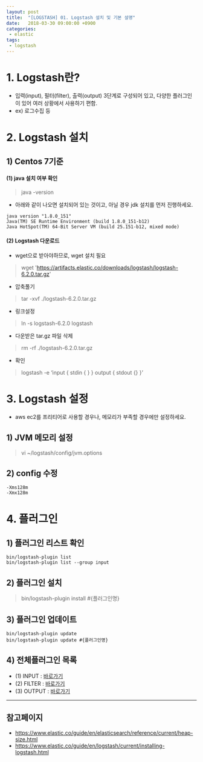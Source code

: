 ```yaml
---
layout: post
title:  "[LOGSTASH] 01. Logstash 설치 및 기본 설명"
date:   2018-03-30 09:00:00 +0900
categories:
 - elastic
tags: 
 - logstash
---
```

# 1. Logstash란?
- 입력(input), 필터(filter), 출력(output) 3단계로 구성되어 있고, 다양한 플러그인이 있어 여러 상황에서 사용하기 편함.
- ex) 로그수집 등

# 2. Logstash 설치
## 1) Centos 7기준

#### (1) java 설치 여부 확인
> java -version

- 아래와 같이 나오면 설치되어 있는 것이고, 아닐 경우 jdk 설치를 먼저 진행하세요.
```
java version "1.8.0_151"
Java(TM) SE Runtime Environment (build 1.8.0_151-b12)
Java HotSpot(TM) 64-Bit Server VM (build 25.151-b12, mixed mode)
```

#### (2) Logstash 다운로드
- wget으로 받아야하므로, wget 설치 필요

> wget 'https://artifacts.elastic.co/downloads/logstash/logstash-6.2.0.tar.gz'

- 압축풀기

> tar -xvf ./logstash-6.2.0.tar.gz

- 링크설정

> ln -s logstash-6.2.0 logstash

- 다운받은 tar.gz 파일 삭제

> rm -rf ./logstash-6.2.0.tar.gz

- 확인

> logstash -e ‘input { stdin { } } output { stdout {} }’

# 3. Logstash 설정
- aws ec2를 프리티어로 사용할 경우나, 메모리가 부족할 경우에만 설정하세요.
## 1) JVM 메모리 설정

> vi ~/logstash/config/jvm.options

##  2) config 수정
```
-Xms128m
-Xmx128m
```

# 4. 플러그인 
## 1) 플러그인 리스트 확인
```
bin/logstash-plugin list
bin/logstash-plugin list --group input 
```

## 2) 플러그인 설치

> bin/logstash-plugin install #{플러그인명}



## 3) 플러그인 업데이트
```
bin/logstash-plugin update 
bin/logstash-plugin update #{플러그인명}
```

## 4) 전체플러그인 목록
- (1) INPUT : [바로가기](https://www.elastic.co/guide/en/logstash/current/input-plugins.html)
- (2) FILTER : [바로가기](https://www.elastic.co/guide/en/logstash/current/filter-plugins.html)
- (3) OUTPUT : [바로가기](https://www.elastic.co/guide/en/logstash/current/output-plugins.html)

---
## 참고페이지
- https://www.elastic.co/guide/en/elasticsearch/reference/current/heap-size.html
- https://www.elastic.co/guide/en/logstash/current/installing-logstash.html
